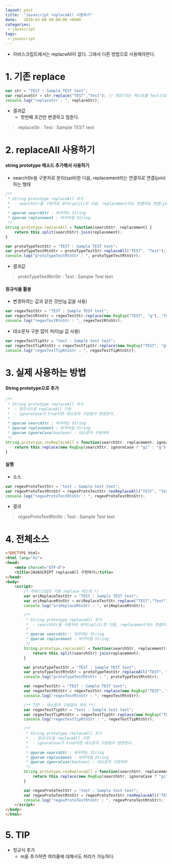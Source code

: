 ```yaml
---
layout: post
title:  "Javascript replaceAll 사용하기"
date:   2018-03-08 00:00:00 +0900
categories:
 - javascript
tags: 
 - javascript
---
```


- 자바스크립트에서는 replaceAll이 없다. 그래서 다른 방법으로 사용해야한다.

# 1. 기존 replace

```javascript
var str = "TEST : Sample TEST text";
var replaceStr = str.replace("TEST","Test"); // TEST라는 텍스트를 Test으로 변경
console.log("replaceStr : ", replaceStr);
```

- 결과값
    - 첫번째 조건만 변경하고 멈춘다.
    
> replaceStr :  Test : Sample TEST text

# 2. replaceAll 사용하기
#### string prototype 메소드 추가해서 사용하기
- searchStr을 구분자로 분리(split)한 다음, replacement라는 연결자로 연결(join)하는 형태

```javascript
/**
 * String prototype replaceAll 추가
 *  - searchStr을 구분자로 분리(split)한 다음, replacement라는 연결자로 연결(join)하는 형태
 *
 * @param searchStr : 바꾸려는 String
 * @param replacement : 바꾸어질 String
 */
String.prototype.replaceAll = function(searchStr, replacement) {
    return this.split(searchStr).join(replacement);
}

var protoTypeTestStr = "TEST : Sample TEST text";
var protoTypeTestRtnStr = protoTypeTestStr.replaceAll("TEST", "Test");
console.log("protoTypeTestRtnStr : ", protoTypeTestRtnStr);
```

- 결과값

> protoTypeTestRtnStr :  Test : Sample Test text

#### 정규식을 활용
- 변경하려는 값과 같은 것만(g 값을 사용)

```javascript
var regexTestStr = "TEST : Sample TEST text";
var regexTestRtnStr = regexTestStr.replace(new RegExp("TEST", "g"), "Test");
console.log("regexTestRtnStr : ", regexTestRtnStr);
```

- 대소문자 구분 없이 처리(gi 값 사용)

```javascript
var regexTestTipStr = "test : Sample test text";
var regexTestTipRtnStr = regexTestTipStr.replace(new RegExp("TEST", "gi"), "Test");
console.log("regexTestTipRtnStr : ", regexTestTipRtnStr);
```

# 3. 실제 사용하는 방법
#### String prototype으로 추가

```javascript
/**
 * String prototype replaceAll 추가
 *  - 정규식으로 replaceAll 구현
 *  - ignoreCase가 true이면 대소문자 구분없이 변경한다.
 *
 * @param searchStr : 바꾸려는 String
 * @param replacement : 바꾸어질 String
 * @param ignoreCase(boolean) : 대소문자 구분여부
 */
String.prototype.rexReplaceAll = function(searchStr, replacement, ignoreCase) {
    return this.replace(new RegExp(searchStr, ignoreCase ? "gi" : "g"), replacement);
}
```

#### 실행
- 소스

```javascript
var regexProtoTestStr = "test : Sample test text";
var regexProtoTestRtnStr = regexProtoTestStr.rexReplaceAll("TEST", "Test", true);
console.log("regexProtoTestRtnStr : ", regexProtoTestRtnStr);
```

- 결과

> regexProtoTestRtnStr :  Test : Sample Test text

# 4. 전체소스
```html
<!DOCTYPE html>
<html lang="ko">
<head>
    <meta charset="UTF-8">
    <title>JAVASCRIPT replaceAll 구현하기</title>
</head>
<body>
    <script>
        /* 자바스크립트 기본 replace 테스트 */
        var oriReplaceTestStr = "TEST : Sample TEST text";
        var oriReplaceRtnStr = oriReplaceTestStr.replace("TEST","Test"); // TEST라는 텍스트를 Test으로 변경
        console.log("oriReplaceRtnStr : ", oriReplaceRtnStr);

        /**
         * String prototype replaceAll 추가
         *  - searchStr을 구분자로 분리(split)한 다음, replacement라는 연결자로 연결(join)하는 형태
         *
         * @param searchStr : 바꾸려는 String
         * @param replacement : 바꾸어질 String
         */
        String.prototype.replaceAll = function(searchStr, replacement) {
            return this.split(searchStr).join(replacement);
        }

        var protoTypeTestStr = "TEST : Sample TEST text";
        var protoTypeTestRtnStr = protoTypeTestStr.replaceAll("TEST", "Test");
        console.log("protoTypeTestRtnStr : ", protoTypeTestRtnStr);

        var regexTestStr = "TEST : Sample TEST text";
        var regexTestRtnStr = regexTestStr.replace(new RegExp("TEST", "g"), "Test");
        console.log("regexTestRtnStr : ", regexTestRtnStr);

        /** TIP : 대소문자 구분없이 처리 **/
        var regexTestTipStr = "test : Sample test text";
        var regexTestTipRtnStr = regexTestTipStr.replace(new RegExp("TEST", "gi"), "Test");
        console.log("regexTestTipRtnStr : ", regexTestTipRtnStr);

        /**
         * String prototype replaceAll 추가
         *  - 정규식으로 replaceAll 구현
         *  - ignoreCase가 true이면 대소문자 구분없이 변경한다.
         *
         * @param searchStr : 바꾸려는 String
         * @param replacement : 바꾸어질 String
         * @param ignoreCase(boolean) : 대소문자 구분여부
         */
        String.prototype.rexReplaceAll = function(searchStr, replacement, ignoreCase) {
            return this.replace(new RegExp(searchStr, ignoreCase ? "gi" : "g"), replacement);
        }

        var regexProtoTestStr = "test : Sample test text";
        var regexProtoTestRtnStr = regexProtoTestStr.rexReplaceAll("TEST", "Test", true);
        console.log("regexProtoTestRtnStr : ", regexProtoTestRtnStr);
    </script>
</body>
</html>
```

# 5. TIP
- 정규식 추가
    - m을 추가하면 여러줄에 대해서도 처리가 가능하다.